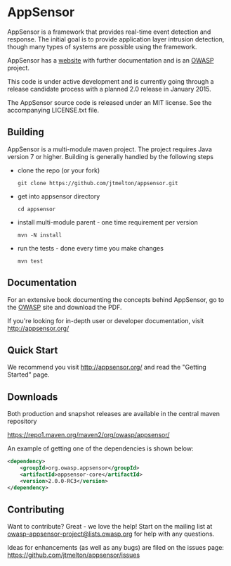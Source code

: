 AppSensor
=========

AppSensor is a framework that provides real-time event detection and response. The initial goal is to provide application layer intrusion detection, though many types of systems are possible using the framework. 

AppSensor has a [website](http://appsensor.org) with further documentation and is an [OWASP](https://www.owasp.org/index.php/AppSensor) project.

This code is under active development and is currently going through a release candidate process with a planned 2.0 release in January 2015. 

The AppSensor source code is released under an MIT license. See the accompanying LICENSE.txt file.

Building
--------

AppSensor is a multi-module maven project. The project requires Java version 7 or higher. Building is generally handled by the following steps 

- clone the repo (or your fork)

    ```
    git clone https://github.com/jtmelton/appsensor.git
    ```

- get into appsensor directory

    ```
    cd appsensor
    ```

- install multi-module parent - one time requirement per version

    ```
    mvn -N install 
    ```

-  run the tests - done every time you make changes

    ```
    mvn test
    ```

Documentation
-------------

For an extensive book documenting the concepts behind AppSensor, go to the  [OWASP](https://www.owasp.org/index.php/OWASP_AppSensor_Project) site and download the PDF. 

If you're looking for in-depth user or developer documentation, visit http://appsensor.org/ 

Quick Start
-----------

We recommend you visit http://appsensor.org/ and read the "Getting Started" page.

Downloads
---------

Both production and snapshot releases are available in the central maven repository

https://repo1.maven.org/maven2/org/owasp/appsensor/

An example of getting one of the dependencies is shown below: 

```xml
<dependency>
	<groupId>org.owasp.appsensor</groupId>
	<artifactId>appsensor-core</artifactId>
	<version>2.0.0-RC3</version>
</dependency>
```

Contributing
------------

Want to contribute? Great - we love the help! Start on the mailing list at owasp-appsensor-project@lists.owasp.org for help with any questions.

Ideas for enhancements (as well as any bugs) are filed on the issues page: https://github.com/jtmelton/appsensor/issues
